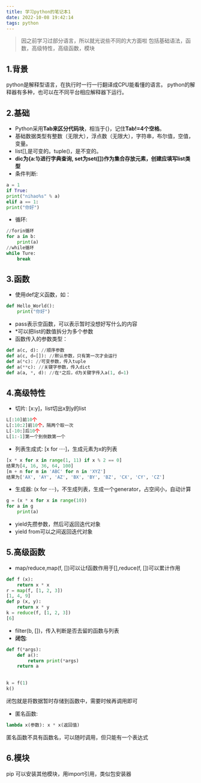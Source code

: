 ```yaml
---
title: 学习python的笔记本1
date: 2022-10-08 19:42:14
tags: python
---
```

> 因之前学习过部分语言，所以就光说些不同的大方面啦
> 包括基础语法，函数，高级特性，高级函数，模块
<!-- more -->
1.背景
--
python是解释型语言，在执行时一行一行翻译成CPU能看懂的语言。
python的解释器有多种，也可以在不同平台相应解释器下运行。

2.基础
--

+ Python采用**Tab来区分代码块**，相当于{}，记住**Tab!=4个空格**。
+ 基础数据类型有整数（无限大），浮点数（无限大），字符串，布尔值，空值，变量。
+ list[],是可变的。tuple()，是不变的。
+ **dic为{a:1}进行字典查询, set为set([])作为集合存放元素，创建应填写list类型**
+ 条件判断:
````python
a = 1
if True:
print("nihao%s" % a)
elif a == 1:
print("你好")
````
+ 循环:
````python
//forin循环
for a in b:
    print(a)
//while循环
while Ture:
    break
````

3.函数
--
+ 使用def定义函数，如：
````python
def Hello_World():
    print("你好")
````
+ pass表示空函数，可以表示暂时没想好写什么的内容
+ *可以把list的数值拆分为多个参数
+ 函数传入的参数类型：
````python
def a(c, d): //顺序参数
def a(c, d=[]): //默认参数，只有第一次才会运行
def a(*c): //可变参数，传入tuple
def a(**c): //关键字参数，传入dict
def a(a, *, d): //在*之后，d为关键字传入a(1, d=1)
````

4.高级特性
--
+ 切片: [x:y]，list切出x到y的list
````python
L[:10]前10个
L[:10:2]前10个，隔两个取一次
L[-10:]后10个
L[1:-1]第一个到倒数第一个
````
+ 列表生成式: [x for ····]，生成元素为x的列表
````python
[x * x for x in range(1, 11) if x % 2 == 0]
结果为[4, 16, 36, 64, 100]
[m + n for m in 'ABC' for n in 'XYZ']
结果为['AX', 'AY', 'AZ', 'BX', 'BY', 'BZ', 'CX', 'CY', 'CZ']
````
+ 生成器: (x for ····)，不生成列表，生成一个generator，占空间小，自动计算
````python
g = (x * x for x in range(10))
for a in g
    print(a)
````

+ yield先攒参数，然后可返回迭代对象
+ yield from可以之间返回迭代对象

5.高级函数
--
+ map/reduce,map(f, [])可以让f函数作用于[],reduce(f, [])可以累计作用
````python
def f (x):
    return x * x
r = map(f, [1, 2, 3])
[1, 4, 9]
def p (x, y):
    return x * y
k = reduce(f, [1, 2, 3])
[6]
````
+ filter(b, [])，传入判断是否去留的函数与列表
+ **闭包**:
````python
def f(*args):
    def a():
        return print(*args)
    return a
    
    
k = f(1)
k()
````
闭包就是将数据暂时存储到函数中，需要时候再调用即可
+ 匿名函数:
````python
lambda x(参数): x * x(返回值) 
````
匿名函数不具有函数名，可以随时调用，但只能有一个表达式

6.模块
-
pip 可以安装其他模块，用import引用，类似包安装器
